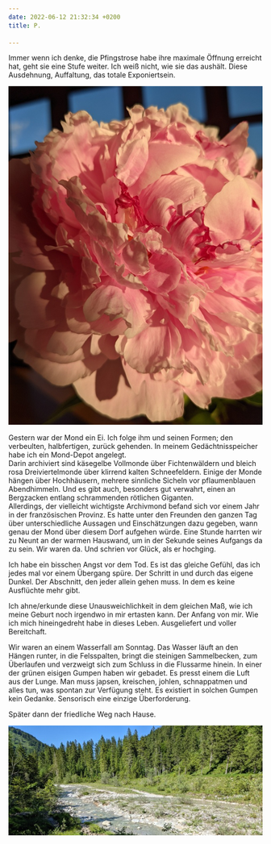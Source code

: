 ```yaml
---
date: 2022-06-12 21:32:34 +0200
title: P.

---
```

Immer wenn ich denke, die Pfingstrose habe ihre maximale Öffnung erreicht hat, geht sie eine Stufe weiter. Ich weiß nicht, wie sie das aushält. Diese Ausdehnung, Auffaltung, das totale Exponiertsein. 

![](/uploads/pfingstrose-3.jpg)

Gestern war der Mond ein Ei. Ich folge ihm und seinen Formen; den verbeulten,  halbfertigen,  zurück gehenden. In meinem Gedächtnisspeicher habe ich ein Mond-Depot angelegt.   
Darin archiviert sind käsegelbe Vollmonde über Fichtenwäldern und bleich rosa Dreiviertelmonde über klirrend kalten Schneefeldern. Einige der Monde hängen über Hochhäusern, mehrere sinnliche Sicheln vor pflaumenblauen Abendhimmeln. Und es gibt auch, besonders gut verwahrt, einen an Bergzacken entlang schrammenden rötlichen Giganten.  
Allerdings, der vielleicht wichtigste Archivmond befand sich vor einem Jahr in der französischen Provinz. Es hatte unter den Freunden den ganzen Tag über unterschiedliche Aussagen und Einschätzungen dazu gegeben, wann genau der Mond über diesem Dorf aufgehen würde. Eine Stunde harrten wir zu Neunt an der warmen Hauswand, um in der Sekunde seines Aufgangs da zu sein. Wir waren da. Und schrien vor Glück, als er hochging.

Ich habe ein bisschen Angst vor dem Tod. Es ist das gleiche Gefühl, das ich jedes mal vor einem Übergang spüre. Der Schritt in und durch das eigene Dunkel. Der Abschnitt, den jeder allein gehen muss. In dem es keine Ausflüchte mehr gibt. 

Ich ahne/erkunde diese Unausweichlichkeit in dem gleichen Maß, wie ich meine Geburt noch irgendwo in mir ertasten kann. Der Anfang von mir. Wie ich mich hineingedreht habe in dieses Leben. Ausgeliefert und voller Bereitchaft.

Wir waren an einem Wasserfall am Sonntag. Das Wasser läuft an den Hängen runter, in die Felsspalten, bringt die steinigen Sammelbecken, zum Überlaufen und verzweigt sich zum Schluss in die Flussarme hinein. In einer der grünen eisigen Gumpen haben wir gebadet. Es presst einem die Luft aus der Lunge. Man muss japsen, kreischen, johlen, schnappatmen und alles tun, was spontan zur Verfügung steht. Es existiert in solchen Gumpen kein Gedanke. Sensorisch eine einzige Überforderung.   
  
Später dann der friedliche Weg nach Hause. 

![](/uploads/flusslauf-1.jpg)